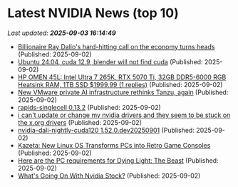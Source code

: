 # Latest NVIDIA News (top 10)
_Last updated: **2025-09-03 16:14:49**_

- [Billionaire Ray Dalio's hard-hitting call on the economy turns heads](https://www.thestreet.com/economy/billionaire-ray-dalios-hard-hitting-call-on-the-economy-turns-heads-) (Published: 2025-09-02)
- [Ubuntu 24.04, cuda 12.9, blender will not find cuda](https://askubuntu.com/questions/1555398/ubuntu-24-04-cuda-12-9-blender-will-not-find-cuda) (Published: 2025-09-02)
- [HP OMEN 45L: Intel Ultra 7 265K, RTX 5070 Ti, 32GB DDR5-6000 RGB Heatsink RAM, 1TB SSD $1999.99 (1 replies)](https://slickdeals.net/f/18575080-hp-omen-45l-intel-ultra-7-265k-rtx-5070-ti-32gb-ddr5-6000-rgb-heatsink-ram-1tb-ssd-1999-99) (Published: 2025-09-02)
- [New VMware private AI infrastructure rethinks Tanzu, again](https://www.techtarget.com/searchitoperations/news/366630312/New-VMware-private-AI-infrastructure-rethinks-Tanzu-again) (Published: 2025-09-02)
- [rapids-singlecell 0.13.2](https://pypi.org/project/rapids-singlecell/0.13.2/) (Published: 2025-09-02)
- [i can't update or change my nvidia drivers and they seem to be stuck on the x.org drivers](https://askubuntu.com/questions/1555377/i-cant-update-or-change-my-nvidia-drivers-and-they-seem-to-be-stuck-on-the-x-or) (Published: 2025-09-02)
- [nvidia-dali-nightly-cuda120 1.52.0.dev20250901](https://pypi.org/project/nvidia-dali-nightly-cuda120/1.52.0.dev20250901/) (Published: 2025-09-02)
- [Kazeta: New Linux OS Transforms PCs into Retro Game Consoles](https://www.techpowerup.com/340588/kazeta-new-linux-os-transforms-pcs-into-retro-game-consoles) (Published: 2025-09-02)
- [Here are the PC requirements for Dying Light: The Beast](https://www.eurogamer.net/here-are-the-pc-requirements-for-dying-light-the-beast) (Published: 2025-09-02)
- [What's Going On With Nvidia Stock?](https://biztoc.com/x/3243077a7d06a4c8) (Published: 2025-09-02)
